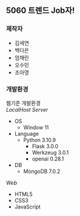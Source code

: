 ## 5060 트렌드 Job자!
### 제작자
- 김세연
- 백다은
- 엄채린
- 오수민
- 조아영

### 개발환경
웹기준 개발환경   
*LocalHost Server*    
- OS
    - Window 11
- Language
    - Python 3.10.9
         - Flask 3.0.0
         - Werkzeug 3.0.1
         - openai 0.28.1
- DB
    - MongoDB 7.0.2

*Web*    
- HTML5
- CSS3
- JavaScript
